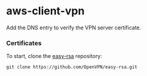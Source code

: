 # aws-client-vpn

Add the DNS entry to verify the VPN server certificate.

### Certificates

To start, clone the [easy-rsa][1] repository:

```
git clone https://github.com/OpenVPN/easy-rsa.git
```



[1]: https://github.com/OpenVPN/easy-rsa.git
